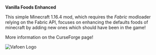 
**Vanilla Foods Enhanced**

This simple Minecraft 1.16.4 mod, which requires the _Fabric_ modloader relying on the Fabric API, focuses on enhancing the defaults foods of minecraft by adding new ones which should have been in the game!

More information on the CurseForge page!

![Vafoen Logo](https://github.com/oPikaboo/vanilla-foods-enhanced/blob/master/media/vafoen.png?raw=true)